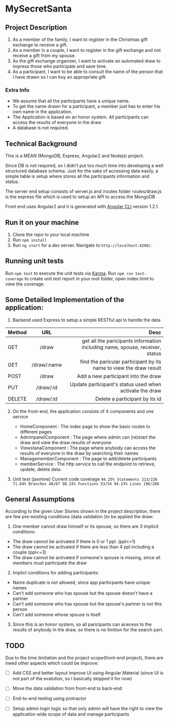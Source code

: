 # MySecretSanta

## Project Description

1. As a member of the family, I want to register in the Christmas gift exchange to receive a gift. 
2. As a member in a couple, I want to register in the gift exchange and not receive a gift from my spouse. 
3. As the gift exchange organizer, I want to activate an automated draw to impress those who participate and save time.  
4. As a participant, I want to be able to consult the name of the person that I have drawn so I can buy an appropriate gift. 
 
### Extra Info

* We assume that all the participants have a unique name. 
* To get the name drawn for a participant, a member just has to enter his own name in the application. 
* The Application is based on an honor system.  All participants can access the results of everyone in the draw. 
* A database is not required. 


## Technical Background

This is a MEAN (MongoDB, Express, Angular2 and Nodejs) project.

Since DB is not required, so I didn't put too much time into developing a well structured database schema. Just for the sake of accessing data easily, a simple table is setup where stores all the participants information and status.

The server end setup consists of server.js and /routes folder
routes/draw.js is the express file which is used to setup an API to access the MongoDB

Front end uses Angular2 and it is generated with [Angular CLI](https://github.com/angular/angular-cli) version 1.2.1.
  

## Run it on your machine

1. Clone the repo to your local machine
2. Run `npm install`
3. Run `ng start` for a dev server. Navigate to `http://localhost:4200/`.


## Running unit tests

Run `npm test` to execute the unit tests via [Karma](https://karma-runner.github.io).
Run `npm run test-coverage` to create unit test report in your root folder, open index.html to view the coverage.




## Some Detailed Implementation of the application:
1. Backend used Express to setup a simple RESTful api to handle the data

| Method | URL           | Desc                                                                         |
| ------ |:-------------:| ----------------------------------------------------------------------------:|
| GET    | /draw         | get all the paricipants information including name, spouse, receiver, status |
| GET    | /draw/:name   | find the paricular participant by its name to view the draw result           |
| POST   | /draw         | Add a new participant into the draw                                          |
| PUT    | /draw/:id     | Update participant's status used when activate the draw                      |
| DELETE | /draw/:id     | Delete a participant by its id                                               |

2. On the front-end, the application consists of 4 components and one service
    - HomeComponent         : The index page to show the basic routes to different pages
    - AdminpanelComponent   : The page where admin can (re)start the draw and view the draw results of everyone
    - ViewstanaComponent    : The page where anybody can access the results of everyone in the draw by                                          searching their names
    - ManagememberComponent : The page to add/delete participants
    - memberService         : The http service to call the endpoint to retrieve, update, delete data.

3. Unit test (jasmine)
Current code coverage
`94.25% Statements 213/226 71.64% Branches 48/67 98.15% Functions 53/54 94.23% Lines 196/208`



## General Assumptions

According to the given User Stories shown in the project description, there are few pre-existing conditions (data validation )to be applied the draw: 
1. One member cannot draw himself or its spouse, so there are 3 implicit conditions:
 - The draw cannot be activated if there is 0 or 1 ppl. (ppl<=1)
 - The draw cannot be activated if there are less than 4 ppl including a couple (ppl<=3)
 - The draw cannot be activated if someone's spouse is missing, since all members must participate the draw

2. Implict conditions for adding participants:
 - Name duplicate is not allowed, since app pariticpants have unique names
 - Can't add someone who has spouse but the spouse doesn't have a partner
 - Can't add someone who has spouse but the spouse's partner is not this person
 - Can't add someone whose spouse is itself

3. Since this is an honor system, so all paricipants can acecess to the results of anybody in the draw, so there is no limition for the search part. 


## TODO

Due to the time limitation and the project scope(front-end project), there are ineed other aspects which could be improve:
- [ ] Add CSS and better layout improve UI using Angular Material (since UI is not part of the evalution, so I          basically skipped it for now)
- [ ] Move the data validation from front-end to back-end
- [ ] End-to-end testing using protractor
- [ ] Setup admin login logic so that only admin will have the right to view the application wide scope of data         and manage participants

